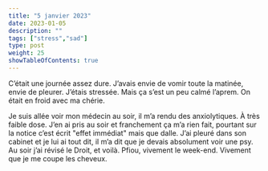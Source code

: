 ```yaml
---
title: "5 janvier 2023"
date: 2023-01-05
description: ""
tags: ["stress","sad"]
type: post
weight: 25
showTableOfContents: true
---
```


C’était une journée assez dure. J’avais envie de vomir toute la matinée, envie de pleurer. J’étais stressée. Mais ça s’est un peu calmé l’aprem. On était en froid avec ma chérie.

Je suis allée voir mon médecin au soir, il m’a rendu des anxiolytiques. À très faible dose. J’en ai pris au soir et franchement ça m’a rien fait, pourtant sur la notice c’est écrit "effet immédiat" mais que dalle. J’ai pleuré dans son cabinet et je lui ai tout dit, il m’a dit que je devais absolument voir une psy. Au soir j’ai révisé le Droit, et voilà. Pfiou, vivement le week-end. Vivement que je me coupe les cheveux.